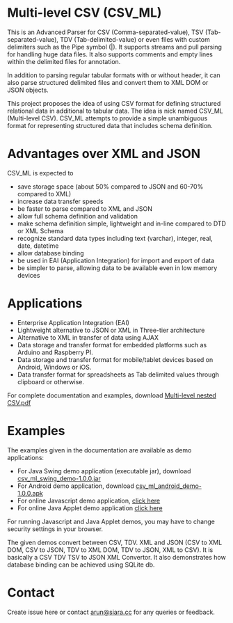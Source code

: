 # Multi-level CSV (CSV_ML)

This is an Advanced Parser for CSV (Comma-separated-value), TSV (Tab-separated-value), TDV (Tab-delimited-value) or even files with custom delimiters such as the Pipe symbol (|).  It supports streams and pull parsing for handling huge data files.  It also supports comments and empty lines within the delimited files for annotation.

In addition to parsing regular tabular formats with or without header, it can also parse structured delimited files and convert them to XML DOM or JSON objects.

This project proposes the idea of using CSV format for defining structured relational data in additional to tabular data. The idea is nick named CSV_ML (Multi-level CSV). CSV_ML attempts to provide a simple unambiguous format for representing structured data that includes schema definition.

# Advantages over XML and JSON

CSV_ML is expected to
- save storage space (about 50% compared to JSON and 60-70% compared to XML)
- increase data transfer speeds
- be faster to parse compared to XML and JSON
- allow full schema definition and validation
- make schema definition simple, lightweight and in-line compared to DTD or XML Schema
- recognize standard data types including text (varchar), integer, real, date, datetime
- allow database binding
- be used in EAI (Application Integration) for import and export of data
- be simpler to parse, allowing data to be available even in low memory devices

# Applications
- Enterprise Application Integration (EAI)
- Lightweight alternative to JSON or XML in Three-tier architecture
- Alternative to XML in transfer of data using AJAX
- Data storage and transfer format for embedded platforms such as Arduino and Raspberry PI.
- Data storage and transfer format for mobile/tablet devices based on Android, Windows or iOS.
- Data transfer format for spreadsheets as Tab delimited values through clipboard or otherwise.
    
For complete documentation and examples, download [Multi-level nested CSV.pdf](http://siara.cc/csv_ml/Multi-level%20nested%20CSV%20TDV.pdf)

# Examples

The examples given in the documentation are available as demo applications:
* For Java Swing demo application (executable jar), download [csv_ml_swing_demo-1.0.0.jar](http://siara.cc/csv_ml/csv_ml_swing_demo-1.0.0.jar)
* For Android demo application, download [csv_ml_android_demo-1.0.0.apk](http://siara.cc/csv_ml/csv_ml_android_demo-1.0.0.apk)
* For online Javascript demo application, [click here](http://siara.cc/csv_ml/csv_ml_js.html)
* For online Java Applet demo application [click here](http://siara.cc/csv_ml/csv_ml_applet_demo.html)

For running Javascript and Java Applet demos, you may have to change security settings in your browser.

The given demos convert between CSV, TDV. XML and JSON (CSV to XML DOM, CSV to JSON, TDV to XML DOM, TDV to JSON, XML to CSV). It is basically a CSV TDV TSV to JSON XML Convertor. It also demonstrates how database binding can be achieved using SQLite db.

# Contact

Create issue here or contact arun@siara.cc for any queries or feedback.
